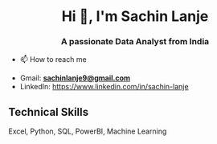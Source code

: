 <h1 align="center">Hi 👋, I'm Sachin Lanje</h1>
<h3 align="center">A passionate Data Analyst from India</h3>

- 📫 How to reach me
 * Gmail: **sachinlanje9@gmail.com**
 * LinkedIn: https://www.linkedin.com/in/sachin-lanje

## Technical Skills
Excel, Python, SQL, PowerBI, Machine Learning
